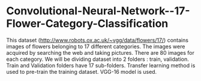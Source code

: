 # Convolutional-Neural-Network--17-Flower-Category-Classification
This dataset (http://www.robots.ox.ac.uk/~vgg/data/flowers/17/) contains images of flowers belonging to 17 different categories.  The images were acquired by searching the web and taking pictures. There are 80 images for each category. We will be dividing dataset into 2 folders : train, validation.  Train and Validation folders have 17 sub-folders. Transfer learning method is used to pre-train the training dataset. VGG-16 model is used.
